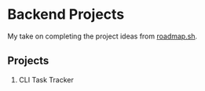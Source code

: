 # Backend Projects

My take on completing the project ideas from [roadmap.sh](https://roadmap.sh/backend/projects).

## Projects

1. CLI Task Tracker
